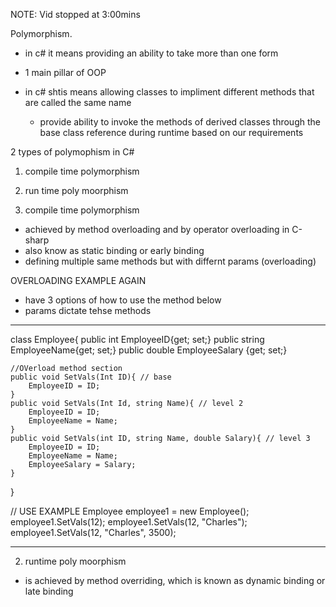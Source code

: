 NOTE: Vid stopped at 3:00mins

Polymorphism.
- in c# it means providing an ability to take more than one form
- 1 main pillar of OOP

- in c# shtis means allowing classes to impliment different methods
  that are called the same name

  - provide ability to invoke the methods of derived classes
    through the base class reference during runtime based on our
    requirements


2 types of polymophism in C#
 1. compile time polymorphism
 2. run time poly moorphism



1. compile time polymorphism
 - achieved by method overloading
   and by operator overloading in C-sharp
 - also know as static binding or early binding
 - defining multiple same methods but with differnt
   params (overloading)


OVERLOADING EXAMPLE AGAIN
- have 3 options of how to use the method below
- params dictate tehse methods
------------------------------------------------------------------------
class Employee{
    public int EmployeeID{get; set;}
    public string EmployeeName{get; set;}
    public double EmployeeSalary {get; set;}

    //OVerload method section
    public void SetVals(Int ID){ // base
        EmployeeID = ID;
    }
    public void SetVals(Int Id, string Name){ // level 2
        EmployeeID = ID;
        EmployeeName = Name;
    }
    public void SetVals(int ID, string Name, double Salary){ // level 3
        EmployeeID = ID;
        EmployeeName = Name;
        EmployeeSalary = Salary;
    }
}


// USE EXAMPLE
Employee employee1 = new Employee();
employee1.SetVals(12);
employee1.SetVals(12, "Charles");
employee1.SetVals(12, "Charles", 3500);


------------------------------------------------------------------------









2. runtime poly moorphism
 - is achieved by method overriding, 
   which is known as dynamic binding or late binding





